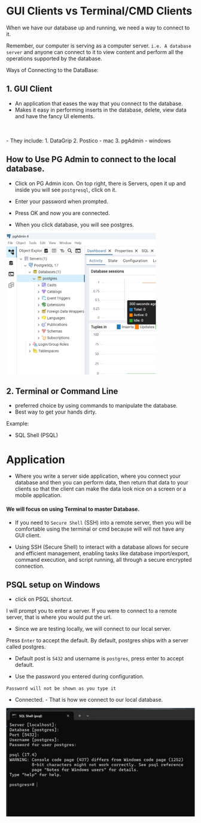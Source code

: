 # GUI Clients vs Terminal/CMD Clients

When we have our database up and running, we need a way to connect to it. 

Remember, our computer is serving as a computer server. `i.e. A database server` and anyone can connect to it to view content and perform all  the operations supported by the database.

Ways of Connecting to the DataBase:

##  1. GUI Client

- An application that eases the way that you connect to the database.
- Makes it easy in performing inserts in the database, delete, view data and have the fancy UI elements.
<br />
<br />
- They include:
 1. DataGrip
 2. Postico - mac
 3. pgAdmin - windows

 ## How to Use PG Admin to connect to the local database.

 -  Click on PG Admin icon.
 On top right, there is Servers, open it up and inside you will see `postgresql`, click on it.

 - Enter your password when prompted.

 - Press OK and now you are connected. 

 - When you click database, you will see postgres.

 <img src="./img/pg-admin.png" alt="pg-admin"  width="400">

## 2. Terminal or Command Line

- preferred choice by using commands to manipulate the database.
- Best way to get your hands dirty. 

Example:
 - SQL Shell (PSQL)

# Application

- Where you write a server side application, where you connect your database and then you can perform data, then return that data to your clients so that the client can make the data look nice on a screen or a mobile application.

#### We will focus on using Terminal to master Database.

- If you need to `Secure Shell` (SSH) into a remote server, then you will be comfortable using the terminal or cmd because will will not have any GUI client. 

- Using SSH (Secure Shell) to interact with a database allows for secure and efficient management, enabling tasks like database import/export, command execution, and script running, all through a secure encrypted connection. 


## PSQL setup on Windows

- click on PSQL shortcut.

I will prompt you to enter a server. If you were to connect to a remote server, that is where you would put the url. 

- Since we are testing locally, we will connect to our local server. 

Press `Enter` to accept the default.
By default, postgres ships with a server called postgres.

- Default post is `5432` and username is `postgres`, press enter to accept default.

- Use the password you entered during configuration.

`Password will not be shown as you type it`

- Connected. - That is how we connect to our local database.

<img src="./img/psqlshell.png" alt="sql shell">


